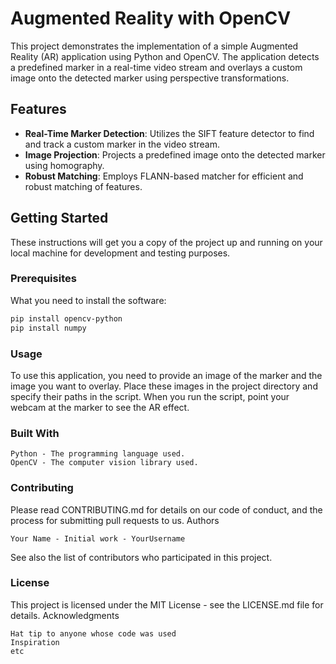# Augmented Reality with OpenCV

This project demonstrates the implementation of a simple Augmented Reality (AR) application using Python and OpenCV. The application detects a predefined marker in a real-time video stream and overlays a custom image onto the detected marker using perspective transformations.

## Features

- **Real-Time Marker Detection**: Utilizes the SIFT feature detector to find and track a custom marker in the video stream.
- **Image Projection**: Projects a predefined image onto the detected marker using homography.
- **Robust Matching**: Employs FLANN-based matcher for efficient and robust matching of features.

## Getting Started

These instructions will get you a copy of the project up and running on your local machine for development and testing purposes.

### Prerequisites

What you need to install the software:

```bash
pip install opencv-python
pip install numpy
```
### Usage

To use this application, you need to provide an image of the marker and the image you want to overlay. Place these images in the project directory and specify their paths in the script. When you run the script, point your webcam at the marker to see the AR effect.

### Built With

    Python - The programming language used.
    OpenCV - The computer vision library used.

### Contributing

Please read CONTRIBUTING.md for details on our code of conduct, and the process for submitting pull requests to us.
Authors

    Your Name - Initial work - YourUsername

See also the list of contributors who participated in this project.

### License

This project is licensed under the MIT License - see the LICENSE.md file for details.
Acknowledgments

    Hat tip to anyone whose code was used
    Inspiration
    etc
